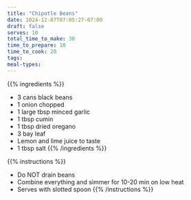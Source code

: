 ```yaml
---
title: "Chipotle Beans"
date: 2024-12-07T07:05:27-07:00
draft: false
serves: 10
total_time_to_make: 30
time_to_prepare: 10
time_to_cook: 20
tags:
meal-types:
---
```


{{% ingredients %}}
- 3 cans black beans
- 1 onion chopped
- 1 large tbsp minced garlic
- 1 tbsp cumin
- 1 tbsp dried oregano
- 3 bay leaf
- Lemon and lime juice to taste
- 1 tbsp salt
{{% /ingredients %}}

{{% instructions %}}
- Do NOT drain beans
- Combine everything and simmer for 10-20 min on low heat
- Serves with slotted spoon
{{% /instructions %}}
